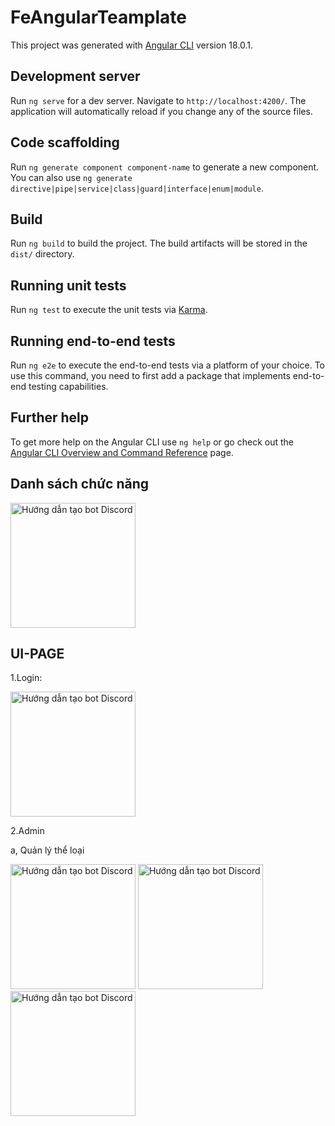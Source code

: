 # FeAngularTeamplate

This project was generated with [Angular CLI](https://github.com/angular/angular-cli) version 18.0.1.

## Development server

Run `ng serve` for a dev server. Navigate to `http://localhost:4200/`. The application will automatically reload if you change any of the source files.

## Code scaffolding

Run `ng generate component component-name` to generate a new component. You can also use `ng generate directive|pipe|service|class|guard|interface|enum|module`.

## Build

Run `ng build` to build the project. The build artifacts will be stored in the `dist/` directory.

## Running unit tests

Run `ng test` to execute the unit tests via [Karma](https://karma-runner.github.io).

## Running end-to-end tests

Run `ng e2e` to execute the end-to-end tests via a platform of your choice. To use this command, you need to first add a package that implements end-to-end testing capabilities.

## Further help

To get more help on the Angular CLI use `ng help` or go check out the [Angular CLI Overview and Command Reference](https://angular.dev/tools/cli) page.

## Danh sách chức năng

<img src="https://github.com/user-attachments/assets/db5a4c52-a95c-401a-a3b3-59a924657d62" width="200" alt="Hướng dẫn tạo bot Discord">

## UI-PAGE

1.Login:

<img src="https://github.com/user-attachments/assets/ea39c719-373f-46d3-9c0a-55c1a6bd9d77" width="200" alt="Hướng dẫn tạo bot Discord">

2.Admin

   a, Quản lý thể loại

   <img src="https://github.com/user-attachments/assets/8cf36180-47c1-47fe-af73-9d1e97c2444d" width="200" alt="Hướng dẫn tạo bot Discord">
   <img src="https://github.com/user-attachments/assets/f4c9caf5-fcf7-4a9d-845c-f6645bdf0f42" width="200" alt="Hướng dẫn tạo bot Discord">
   <img src="https://github.com/user-attachments/assets/74ab1c7f-d05e-4153-9a08-157b7342c647" width="200" alt="Hướng dẫn tạo bot Discord">


   



